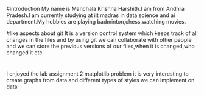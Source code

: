 #introduction
My name is Manchala Krishna Harshith.I am from Andhra Pradesh.I am currently studying at iit madras in data science and ai department.My hobbies are playing badminton,chess,watching movies.

#like aspects about git
It is a version control system which keeps track of all changes in the files and by using git we can collaborate with other people and we can store the previous versions of our files,when it is changed,who changed it etc.

#
I enjoyed the lab assignment 2 matplotlib problem it is very interesting to create graphs from data and different types of styles we can implement on data

